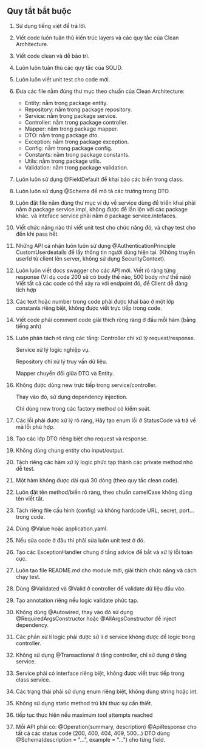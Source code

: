 ## Quy tắt bắt buộc
1. Sử dụng tiếng việt để trả lời.
2. Viết code luôn tuân thủ kiến trúc layers và các quy tắc của Clean Architecture.
3. Viết code clean và dễ bảo trì.
4. Luôn luôn tuân thủ các quy tắc của SOLID.
5. Luôn luôn viết unit test cho code mới.
6. Đưa các file nằm đúng thư mục theo chuẩn của Clean Architecture:
   - Entity: nằm trong package entity.
   - Repository: nằm trong package repository.
   - Service: nằm trong package service.
   - Controller: nằm trong package controller.
   - Mapper: nằm trong package mapper.
   - DTO: nằm trong package dto.
   - Exception: nằm trong package exception.
   - Config: nằm trong package config.
   - Constants: nằm trong package constants.
   - Utils: nằm trong package utils.
   - Validation: nằm trong package validation.

7. Luôn luôn sử dụng @FieldDefault để khai báo các biến trong class.
8. Luôn luôn sử dụng @Schema để mô tả các trường trong DTO.
9. Luôn đặt file nằm đúng thư mục ví dụ về service dùng để triển khai phải nằm ở package service.impl, không được để lẫn lộn với các package khác. và inteface service phải nằm ở package service.intefaces.
8. Viết chức năng nào thì viết unit test cho chức năng đó, và chạy test cho đến khi pass hết.
9. Những API cá nhận luôn luôn sử dụng @AuthenticationPrinciple CustomUserdeatails để lấy thông tin người dùng hiện tại. (Không truyền userId từ client lên server, không sử dụng SecurityContext).
9. Luôn luôn viết docs swagger cho các API mới.
    Viết rõ ràng từng response (Ví dụ code 200 sẽ có body thế nào, 500 body như thế nào)
    Viết tất cả các code có thể xảy ra với endpoint đó, để Client dễ dàng tích hợp
10. Các text hoặc number trong code phải được khai báo ở một lớp constants riêng biệt, không được viết trực tiếp trong code.
11. Viết code phải comment code giải thích rõng ràng ở đầu mỗi hàm (bằng tiếng anh)
12. Luôn phân tách rõ ràng các tầng:
    Controller chỉ xử lý request/response.

    Service xử lý logic nghiệp vụ.

    Repository chỉ xử lý truy vấn dữ liệu.

    Mapper chuyển đổi giữa DTO và Entity.

13. Không được dùng new trực tiếp trong service/controller.

    Thay vào đó, sử dụng dependency injection.

    Chỉ dùng new trong các factory method có kiểm soát.

14. Các lỗi phải được xử lý rõ ràng, Hãy tạo enum lỗi ở StatusCode và trả về mã lỗi phù hợp.

15. Tạo các lớp DTO riêng biệt cho request và response.
16. Không dùng chung entity cho input/output.
17. Tách riêng các hàm xử lý logic phức tạp thành các private method nhỏ dễ test.
18. Một hàm không được dài quá 30 dòng (theo quy tắc clean code).
19. Luôn đặt tên method/biến rõ ràng, theo chuẩn camelCase không dùng tên viết tắt.
20. Tách riêng file cấu hình (config) và không hardcode URL, secret, port... trong code.
21. Dùng @Value hoặc application.yaml.
22. Nếu sửa code ở đâu thì phải sửa luôn unit test ở đó.
22. Tạo các ExceptionHandler chung ở tầng advice để bắt và xử lý lỗi toàn cục.
23. Luôn tạo file README.md cho module mới, giải thích chức năng và cách chạy test.
23. Dùng @Validated và @Valid ở controller để validate dữ liệu đầu vào.
24. Tạo annotation riêng nếu logic validate phức tạp.
25. Không dùng @Autowired, thay vào đó sử dụng @RequiredArgsConstructor hoặc @AllArgsConstructor để inject dependency.
26. Các phần xử lí logic phải được sử lí ở service không được để logic trong controller.
27. Không sử dụng @Transactional ở tầng controller, chỉ sử dụng ở tầng service.
28. Service phải có interface riêng biệt, không được viết trực tiếp trong class service.
29. Các trạng thái phải sử dụng enum riêng biệt, không dùng string hoặc int.
30. Không sử dụng static method trừ khi thực sự cần thiết.
31. tiếp tục thực hiện nếu maximum tool attempts reached
32. Mỗi API phải có:
    @Operation(summary, description)
    @ApiResponse cho tất cả các status code (200, 400, 404, 409, 500...)
    DTO dùng @Schema(description = "...", example = "...") cho từng field.
